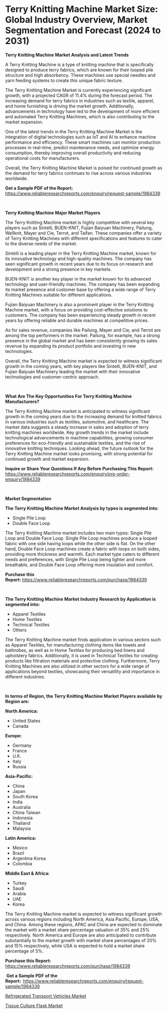 <p><h1>Terry Knitting Machine Market Size: Global Industry Overview, Market Segmentation and Forecast (2024 to 2031)</h1></p><p><strong>Terry Knitting Machine Market Analysis and Latest Trends</strong></p>
<p><p>A Terry Knitting Machine is a type of knitting machine that is specifically designed to produce terry fabrics, which are known for their looped pile structure and high absorbency. These machines use special needles and yarn feeding systems to create this unique fabric texture.</p><p>The Terry Knitting Machine Market is currently experiencing significant growth, with a projected CAGR of 11.4% during the forecast period. The increasing demand for terry fabrics in industries such as textile, apparel, and home furnishing is driving the market growth. Additionally, advancements in technology have led to the development of more efficient and automated Terry Knitting Machines, which is also contributing to the market expansion.</p><p>One of the latest trends in the Terry Knitting Machine Market is the integration of digital technologies such as IoT and AI to enhance machine performance and efficiency. These smart machines can monitor production processes in real-time, predict maintenance needs, and optimize energy consumption, thereby improving overall productivity and reducing operational costs for manufacturers.</p><p>Overall, the Terry Knitting Machine Market is poised for continued growth as the demand for terry fabrics continues to rise across various industries worldwide.</p></p>
<p><strong>Get a Sample PDF of the Report:&nbsp;</strong> <a href="https://www.reliableresearchreports.com/enquiry/request-sample/1984339">https://www.reliableresearchreports.com/enquiry/request-sample/1984339</a></p>
<p>&nbsp;</p>
<p><strong>Terry Knitting Machine Major Market Players</strong></p>
<p><p>The Terry Knitting Machine market is highly competitive with several key players such as Sintelli, BUEN-KNIT, Fujian Baiyuan Machinery, Pailung, Wellknit, Mayer and Cie, Terrot, and Taifan. These companies offer a variety of Terry Knitting Machines with different specifications and features to cater to the diverse needs of the market.</p><p>Sintelli is a leading player in the Terry Knitting Machine market, known for its innovative technology and high-quality machines. The company has seen significant growth in recent years due to its focus on research and development and a strong presence in key markets.</p><p>BUEN-KNIT is another key player in the market known for its advanced technology and user-friendly machines. The company has been expanding its market presence and customer base by offering a wide range of Terry Knitting Machines suitable for different applications.</p><p>Fujian Baiyuan Machinery is also a prominent player in the Terry Knitting Machine market, with a focus on providing cost-effective solutions to customers. The company has been experiencing steady growth in recent years by offering reliable and durable machines at competitive prices.</p><p>As for sales revenue, companies like Pailung, Mayer and Cie, and Terrot are among the top performers in the market. Pailung, for example, has a strong presence in the global market and has been consistently growing its sales revenue by expanding its product portfolio and investing in new technologies.</p><p>Overall, the Terry Knitting Machine market is expected to witness significant growth in the coming years, with key players like Sintelli, BUEN-KNIT, and Fujian Baiyuan Machinery leading the market with their innovative technologies and customer-centric approach.</p></p>
<p>&nbsp;</p>
<p><strong>What Are The Key Opportunities For Terry Knitting Machine Manufacturers?</strong></p>
<p><p>The Terry Knitting Machine market is anticipated to witness significant growth in the coming years due to the increasing demand for knitted fabrics in various industries such as textiles, automotive, and healthcare. The market data suggests a steady increase in sales and adoption of terry knitting machines worldwide. Key growth trends in the market include technological advancements in machine capabilities, growing consumer preferences for eco-friendly and sustainable textiles, and the rise of innovative knitting techniques. Looking ahead, the future outlook for the Terry Knitting Machine market looks promising, with strong potential for continued growth and market expansion.</p></p>
<p><strong>Inquire or Share Your Questions If Any Before Purchasing This Report:</strong> <a href="https://www.reliableresearchreports.com/enquiry/pre-order-enquiry/1984339">https://www.reliableresearchreports.com/enquiry/pre-order-enquiry/1984339</a></p>
<p>&nbsp;</p>
<p><strong>Market Segmentation</strong></p>
<p><strong>The Terry Knitting Machine Market Analysis by types is segmented into:</strong></p>
<p><ul><li>Single Pile Loop</li><li>Double Face Loop</li></ul></p>
<p><p>The Terry Knitting Machine market includes two main types: Single Pile Loop and Double Face Loop. Single Pile Loop machines produce a looped fabric with one side having loops while the other side is flat. On the other hand, Double Face Loop machines create a fabric with loops on both sides, providing more thickness and warmth. Each market type caters to different needs and preferences, with Single Pile Loop being lighter and more breathable, and Double Face Loop offering more insulation and comfort.</p></p>
<p><strong>Purchase this Report:&nbsp;</strong><a href="https://www.reliableresearchreports.com/purchase/1984339">https://www.reliableresearchreports.com/purchase/1984339</a></p>
<p>&nbsp;</p>
<p><strong>The Terry Knitting Machine Market Industry Research by Application is segmented into:</strong></p>
<p><ul><li>Apparel Textiles</li><li>Home Textiles</li><li>Technical Textiles</li><li>Others</li></ul></p>
<p><p>The Terry Knitting Machine market finds application in various sectors such as Apparel Textiles, for manufacturing clothing items like towels and bathrobes, as well as in Home Textiles for producing bed linens and upholstery fabrics. Additionally, it is used in Technical Textiles for creating products like filtration materials and protective clothing. Furthermore, Terry Knitting Machines are also utilized in other sectors for a wide range of applications beyond textiles, showcasing their versatility and importance in different industries.</p></p>
<p>&nbsp;</p>
<p><strong>In terms of Region, the Terry Knitting Machine Market Players available by Region are:</strong></p>
<p>
    <p> <strong> North America: </strong>
        <ul>
            <li>United States</li>
            <li>Canada</li>
        </ul>
        </p> 
    <p> <strong> Europe: </strong>
        <ul>
            <li>Germany</li>
            <li>France</li>
            <li>U.K.</li>
            <li>Italy</li>
            <li>Russia</li>
        </ul>
        </p> 
    <p> <strong> Asia-Pacific: </strong>
        <ul>
            <li>China</li>
            <li>Japan</li>
            <li>South Korea</li>
            <li>India</li>
            <li>Australia</li>
            <li>China Taiwan</li>
            <li>Indonesia</li>
            <li>Thailand</li>
            <li>Malaysia</li>
        </ul>
        </p> 
    <p> <strong> Latin America: </strong>
        <ul>
            <li>Mexico</li>
            <li>Brazil</li>
            <li>Argentina Korea</li>
            <li>Colombia</li>
        </ul>
        </p> 
    <p> <strong> Middle East & Africa: </strong>
        <ul>
            <li>Turkey</li>
            <li>Saudi</li>
            <li>Arabia</li>
            <li>UAE</li>
            <li>Korea</li>
        </ul>
    </p>
    </p>
<p><p>The Terry Knitting Machine market is expected to witness significant growth across various regions including North America, Asia Pacific, Europe, USA, and China. Among these regions, APAC and China are expected to dominate the market with a market share percentage valuation of 35% and 25% respectively. North America and Europe are also anticipated to contribute substantially to the market growth with market share percentages of 20% and 15% respectively, while USA is expected to hold a market share percentage of 5%.</p></p>
<p><strong>Purchase this Report: </strong><a href="https://www.reliableresearchreports.com/purchase/1984339">https://www.reliableresearchreports.com/purchase/1984339</a></p>
<p>&nbsp;<strong>Get a Sample PDF of the Report:&nbsp;&nbsp;</strong><a href="https://www.reliableresearchreports.com/enquiry/request-sample/1984339">https://www.reliableresearchreports.com/enquiry/request-sample/1984339</a></p>
<p><strong></strong></p>
<p><p><a href="https://iodized-pantydraco-05c.notion.site/Refrigerated-Transport-Vehicles-Market-Dynamics-2024-2031-Also-about-Its-Market-Trends-Projections-09e6b369a96745debcfd685cbdc75d72">Refrigerated Transport Vehicles Market</a></p><p><a href="https://github.com/nancykennedykellievqfqt2/Market-Research-Report-List-1/blob/main/tissue-culture-flask-market.md">Tissue Culture Flask Market</a></p></p>